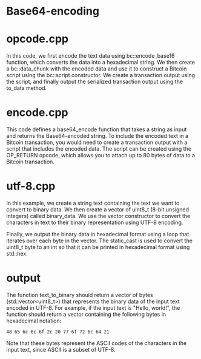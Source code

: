 # Base64-encoding

# opcode.cpp

In this code, we first encode the text data using bc::encode_base16 function, which converts the data into a hexadecimal string. We then create a bc::data_chunk with the encoded data and use it to construct a Bitcoin script using the bc::script constructor. We create a transaction output using the script, and finally output the serialized transaction output using the to_data method.

# encode.cpp

This code defines a base64_encode function that takes a string as input and returns the Base64-encoded string. To include the encoded text in a Bitcoin transaction, you would need to create a transaction output with a script that includes the encoded data. The script can be created using the OP_RETURN opcode, which allows you to attach up to 80 bytes of data to a Bitcoin transaction.

# utf-8.cpp

In this example, we create a string text containing the text we want to convert to binary data. We then create a vector of uint8_t (8-bit unsigned integers) called binary_data. We use the vector constructor to convert the characters in text to their binary representation using UTF-8 encoding.

Finally, we output the binary data in hexadecimal format using a loop that iterates over each byte in the vector. The static_cast<int> is used to convert the uint8_t byte to an int so that it can be printed in hexadecimal format using std::hex.

  # output
  
  The function text_to_binary should return a vector of bytes (std::vector<uint8_t>) that represents the binary data of the input text encoded in UTF-8. For example, if the input text is "Hello, world!", the function should return a vector containing the following bytes in hexadecimal notation:

```48 65 6c 6c 6f 2c 20 77 6f 72 6c 64 21```

Note that these bytes represent the ASCII codes of the characters in the input text, since ASCII is a subset of UTF-8.
